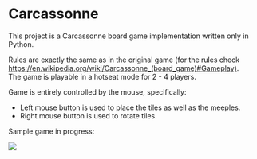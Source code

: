 # Carcassonne

This project is a Carcassonne board game implementation written only in Python.

Rules are exactly the same as in the original game 
(for the rules check https://en.wikipedia.org/wiki/Carcassonne_(board_game)#Gameplay).  
The game is playable in a hotseat mode for 2 - 4 players.

Game is entirely controlled by the mouse, specifically: 
- Left mouse button is used to place the tiles as well as the meeples.
- Right mouse button is used to rotate tiles.

Sample game in progress:

![](https://i.imgur.com/0eKXnn9.jpg)

